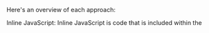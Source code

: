 
Here's an overview of each approach:

Inline JavaScript: Inline JavaScript is code that is included within the <script> tags directly in the HTML file. This approach is simple and easy to use, but can make the HTML file more cluttered and difficult to read, especially for larger scripts.
```
<html>
<head>
  <title>Inline JavaScript Example</title>
</head>
<body>
  <h1>Hello, world!</h1>
  <script>
    alert('Hello, world!');
  </script>
</body>
</html>
```
Internal JavaScript: Internal JavaScript is code that is included in the <script> tags within the <head> or <body> section of an HTML file. This approach is more organized and separates the JavaScript code from the HTML content, but can still make the file larger and harder to read.
```
<html>
<head>
  <title>Internal JavaScript Example</title>
  <script>
    function sayHello() {
      alert('Hello, world!');
    }
  </script>
</head>
<body>
  <h1 onclick="sayHello()">Click me!</h1>
</body>
</html>
```
External JavaScript: External JavaScript is code that is stored in a separate file with a .js extension and linked to the HTML file using the <script> tag. This approach is more efficient, best performance as the JavaScript code can be cached and reused across multiple pages, but requires an additional HTTP request to load the file.
```
<html>
<head>
  <title>External JavaScript Example</title>
  <script src="script.js"></script>
</head>
<body>
  <h1 onclick="sayHello()">Click me!</h1>
</body>
</html>
```
Run the JavaScript file using Node.js: To run the JavaScript file using Node.js, you can use the command line interface (CLI). Open the CLI and navigate to the directory where your JavaScript file is saved. Then, type the following command:

node app.js
